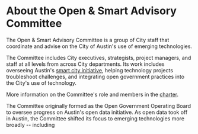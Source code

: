 # About the Open & Smart Advisory Committee

The Open & Smart Advisory Committee is a group of City staff that coordinate and advise on the City of Austin's use of emerging technologies. 

The Committee includes City executives, strategists, project managers, and staff at all levels from across City departments. Its work includes overseeing Austin's [smart city initiative](http://projects.austintexas.io/projects/smart-city/about/overview/), helping technology projects troubleshoot challenges, and integrating open government practices into the City's use of technology. 

More information on the Committee's role and members in the [charter](charter.md).

The Committee originally formed as the Open Government Operating Board to oversee progress on Austin's open data initiative. As open data took off in Austin, the Committee shifted its focus to emerging technologies more broadly -- including 

